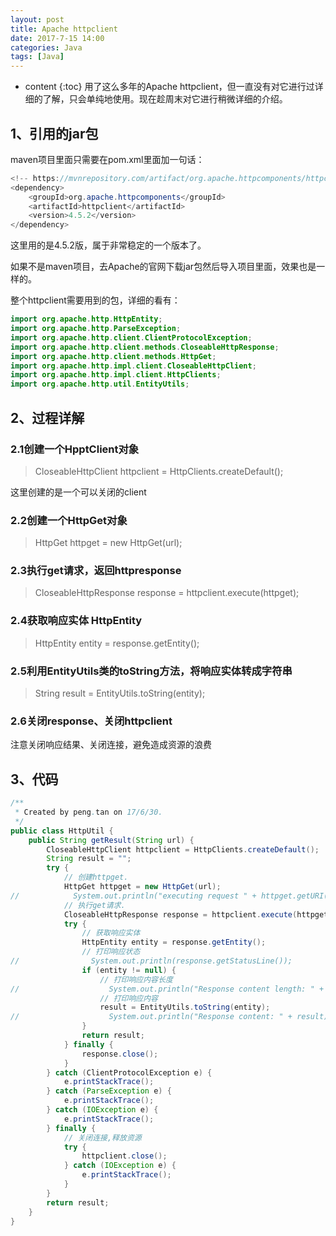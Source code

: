 ```yaml
---
layout: post
title: Apache httpclient
date: 2017-7-15 14:00
categories: Java
tags: [Java]
---
```


* content
{:toc}
用了这么多年的Apache httpclient，但一直没有对它进行过详细的了解，只会单纯地使用。现在趁周末对它进行稍微详细的介绍。

## 1、引用的jar包

maven项目里面只需要在pom.xml里面加一句话：

```java
<!-- https://mvnrepository.com/artifact/org.apache.httpcomponents/httpclient -->
<dependency>
	<groupId>org.apache.httpcomponents</groupId>
	<artifactId>httpclient</artifactId>
	<version>4.5.2</version>
</dependency>
```

这里用的是4.5.2版，属于非常稳定的一个版本了。

如果不是maven项目，去Apache的官网下载jar包然后导入项目里面，效果也是一样的。

整个httpclient需要用到的包，详细的看有：

```java
import org.apache.http.HttpEntity;
import org.apache.http.ParseException;
import org.apache.http.client.ClientProtocolException;
import org.apache.http.client.methods.CloseableHttpResponse;
import org.apache.http.client.methods.HttpGet;
import org.apache.http.impl.client.CloseableHttpClient;
import org.apache.http.impl.client.HttpClients;
import org.apache.http.util.EntityUtils;
```



## 2、过程详解

### 2.1创建一个HpptClient对象

> CloseableHttpClient httpclient = HttpClients.createDefault();

这里创建的是一个可以关闭的client

### 2.2创建一个HttpGet对象

> HttpGet httpget = new HttpGet(url);

### 2.3执行get请求，返回httpresponse

> CloseableHttpResponse response = httpclient.execute(httpget);

### 2.4获取响应实体 HttpEntity

> HttpEntity entity = response.getEntity();

### 2.5利用EntityUtils类的toString方法，将响应实体转成字符串

> String result = EntityUtils.toString(entity);

### 2.6关闭response、关闭httpclient

注意关闭响应结果、关闭连接，避免造成资源的浪费

## 3、代码

```java
/**
 * Created by peng.tan on 17/6/30.
 */
public class HttpUtil {
    public String getResult(String url) {
        CloseableHttpClient httpclient = HttpClients.createDefault();
        String result = "";
        try {
            // 创建httpget.
            HttpGet httpget = new HttpGet(url);
//            System.out.println("executing request " + httpget.getURI());
            // 执行get请求.
            CloseableHttpResponse response = httpclient.execute(httpget);
            try {
                // 获取响应实体
                HttpEntity entity = response.getEntity();
                // 打印响应状态
//                System.out.println(response.getStatusLine());
                if (entity != null) {
                    // 打印响应内容长度
//                    System.out.println("Response content length: " + entity.getContentLength());
                    // 打印响应内容
                    result = EntityUtils.toString(entity);
//                    System.out.println("Response content: " + result);
                }
                return result;
            } finally {
                response.close();
            }
        } catch (ClientProtocolException e) {
            e.printStackTrace();
        } catch (ParseException e) {
            e.printStackTrace();
        } catch (IOException e) {
            e.printStackTrace();
        } finally {
            // 关闭连接,释放资源
            try {
                httpclient.close();
            } catch (IOException e) {
                e.printStackTrace();
            }
        }
        return result;
    }
}
```

